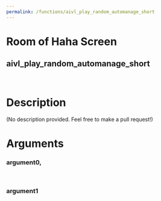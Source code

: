 ```yaml
---
permalink: /functions/aivl_play_random_automanage_short
---
```

# Room of Haha Screen  
## aivl_play_random_automanage_short  
&nbsp;  
# Description  
(No description provided. Feel free to make a pull request!) 
&nbsp;  
# Arguments
### argument0, 

&nbsp;  
### argument1

&nbsp;  


